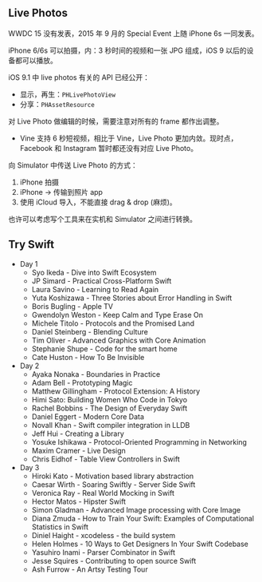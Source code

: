 ## Live Photos

WWDC 15 没有发表，2015 年 9 月的 Special Event 上随 iPhone 6s 一同发表。

iPhone 6/6s 可以拍摄，内：3 秒时间的视频和一张 JPG 组成，iOS 9 以后的设备都可以播放。

iOS 9.1 中 live photos 有关的 API 已经公开：

* 显示，再生：`PHLivePhotoView`
* 分享：`PHAssetResource`

对 Live Photo 做编辑的时候，需要注意对所有的 frame 都作出调整。

* Vine 支持 6 秒短视频，相比于 Vine，Live Photo 更加内敛。现时点，Facebook 和 Instagram 暂时都还没有对应 Live Photo。

向 Simulator 中传送 Live Photo 的方式：

1. iPhone 拍摄
2. iPhone -> 传输到照片 app
3. 使用 iCloud 导入，不能直接 drag & drop (麻烦)。

也许可以考虑写个工具来在实机和 Simulator 之间进行转换。

## Try Swift

* Day 1
    * Syo Ikeda - Dive into Swift Ecosystem
    * JP Simard - Practical Cross-Platform Swift
    * Laura Savino - Learning to Read Again
    * Yuta Koshizawa - Three Stories about Error Handling in Swift
    * Boris Bugling - Apple TV
    * Gwendolyn Weston - Keep Calm and Type Erase On
    * Michele Titolo - Protocols and the Promised Land
    * Daniel Steinberg - Blending Culture
    * Tim Oliver - Advanced Graphics with Core Animation
    * Stephanie Shupe - Code for the smart home
    * Cate Huston - How To Be Invisible
* Day 2
    * Ayaka Nonaka - Boundaries in Practice
    * Adam Bell - Prototyping Magic
    * Matthew Gillingham - Protocol Extension: A History
    * Himi Sato: Building Women Who Code in Tokyo
    * Rachel Bobbins - The Design of Everyday Swift
    * Daniel Eggert - Modern Core Data
    * Novall Khan - Swift compiler integration in LLDB
    * Jeff Hui - Creating a Library
    * Yosuke Ishikawa - Protocol-Oriented Programming in Networking
    * Maxim Cramer - Live Design
    * Chris Eidhof - Table View Controllers in Swift
* Day 3
    * Hiroki Kato - Motivation based library abstraction
    * Caesar Wirth - Soaring Swiftly - Server Side Swift
    * Veronica Ray - Real World Mocking in Swift
    * Hector Matos - Hipster Swift
    * Simon Gladman - Advanced Image processing with Core Image
    * Diana Zmuda - How to Train Your Swift: Examples of Computational Statistics in Swift
    * Diniel Haight - xcodeless - the build system
    * Helen Holmes - 10 Ways to Get Designers In Your Swift Codebase
    * Yasuhiro Inami - Parser Combinator in Swift
    * Jesse Squires - Contributing to open source Swift
    * Ash Furrow - An Artsy Testing Tour
